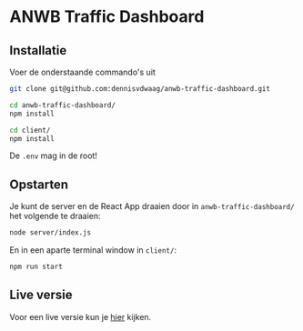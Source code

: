 # ANWB Traffic Dashboard


## Installatie
Voer de onderstaande commando's uit

```bash
git clone git@github.com:dennisvdwaag/anwb-traffic-dashboard.git

cd anwb-traffic-dashboard/
npm install

cd client/
npm install
```

De `.env` mag in de root!

## Opstarten
Je kunt de server en de React App draaien door in `anwb-traffic-dashboard/` het volgende te draaien:
```bash
node server/index.js
```
En in een aparte terminal window in `client/`:
```bash
npm run start
```

## Live versie
Voor een live versie kun je [hier](http://ysp.dennisvdwaag.nl/) kijken.
